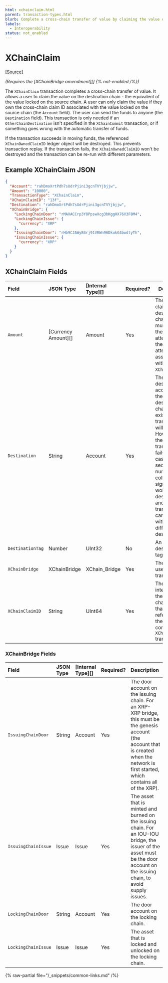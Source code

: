 ```yaml
---
html: xchainclaim.html 
parent: transaction-types.html
blurb: Complete a cross-chain transfer of value by claiming the value on the destination chain.
labels:
  - Interoperability
status: not_enabled
---
```

# XChainClaim
[[Source]](https://github.com/XRPLF/rippled/blob/master/src/ripple/protocol/impl/TxFormats.cpp#L418-L427 "Source")

_(Requires the [XChainBridge amendment][] {% not-enabled /%})_

The `XChainClaim` transaction completes a cross-chain transfer of value. It allows a user to claim the value on the destination chain - the equivalent of the value locked on the source chain. A user can only claim the value if they own the cross-chain claim ID associated with the value locked on the source chain (the `Account` field). The user can send the funds to anyone (the `Destination` field). This transaction is only needed if an `OtherChainDestination` isn't specified in the `XChainCommit` transaction, or if something goes wrong with the automatic transfer of funds.

If the transaction succeeds in moving funds, the referenced `XChainOwnedClaimID` ledger object will be destroyed. This prevents transaction replay. If the transaction fails, the `XChainOwnedClaimID` won't be destroyed and the transaction can be re-run with different parameters.


## Example XChainClaim JSON

```json
{
  "Account": "rahDmoXrtPdh7sUdrPjini3gcnTVYjbjjw",
  "Amount": "10000",
  "TransactionType": "XChainClaim",
  "XChainClaimID": "13f",
  "Destination": "rahDmoXrtPdh7sUdrPjini3gcnTVYjbjjw",
  "XChainBridge": {
    "LockingChainDoor": "rMAXACCrp3Y8PpswXcg3bKggHX76V3F8M4",
    "LockingChainIssue": {
      "currency": "XRP"
    },
    "IssuingChainDoor": "rHb9CJAWyB4rj91VRWn96DkukG4bwdtyTh",
    "IssuingChainIssue": {
      "currency": "XRP"
    }
  }
}
```


## XChainClaim Fields

| Field                   | JSON Type           | [Internal Type][] | Required? | Description |
|:------------------------|:--------------------|:------------------|:----------|-------------|
| `Amount`                | [Currency Amount][] | Amount            | Yes       | The amount to claim on the destination chain. This must match the amount attested to on the attestations associated with this `XChainClaimID`. |
| `Destination`           | String              | Account           | Yes       | The destination account on the destination chain. It must exist or the transaction will fail. However, if the transaction fails in this case, the sequence number and collected signatures won't be destroyed, and the transaction can be rerun with a different destination. |
| `DestinationTag`        | Number              | UInt32            | No        | An integer destination tag. |
| `XChainBridge`          | XChainBridge        | XChain_Bridge     | Yes       | The bridge to use for the transfer. |
| `XChainClaimID`         | String              | UInt64            | Yes       | The unique integer ID for the cross-chain transfer that was referenced in the corresponding `XChainCommit` transaction. |


### XChainBridge Fields

| Field               | JSON Type | [Internal Type][] | Required? | Description     |
|:--------------------|:----------|:------------------|:----------|:----------------|
| `IssuingChainDoor`  | String    | Account           | Yes       | The door account on the issuing chain. For an XRP-XRP bridge, this must be the genesis account (the account that is created when the network is first started, which contains all of the XRP). |
| `IssuingChainIssue` | Issue     | Issue             | Yes       | The asset that is minted and burned on the issuing chain. For an IOU-IOU bridge, the issuer of the asset must be the door account on the issuing chain, to avoid supply issues. |
| `LockingChainDoor`  | String    | Account           | Yes       | The door account on the locking chain. |
| `LockingChainIssue` | Issue     | Issue             | Yes       | The asset that is locked and unlocked on the locking chain. |

{% raw-partial file="/_snippets/common-links.md" /%}

